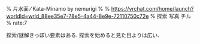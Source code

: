 % 片水面 ⁄ Kata-Minamo by nemurigi
% 
% https://vrchat.com/home/launch?worldId=wrld_88ee35e7-78e5-4a44-8e9e-72110750c72e
% 探索 写真 チル
% rate:7

探索/謎解きっぽい要素はある.
探索を始めると見た目よりは広い.
